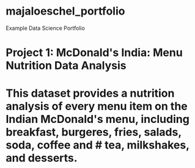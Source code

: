 # majaloeschel_portfolio
Example Data Science Portfolio

# Project 1: McDonald's India: Menu Nutrition Data Analysis
# This dataset provides a nutrition analysis of every menu item on the Indian McDonald's menu, including breakfast, burgeres, fries, salads, soda, coffee and   # tea, milkshakes, and desserts.
